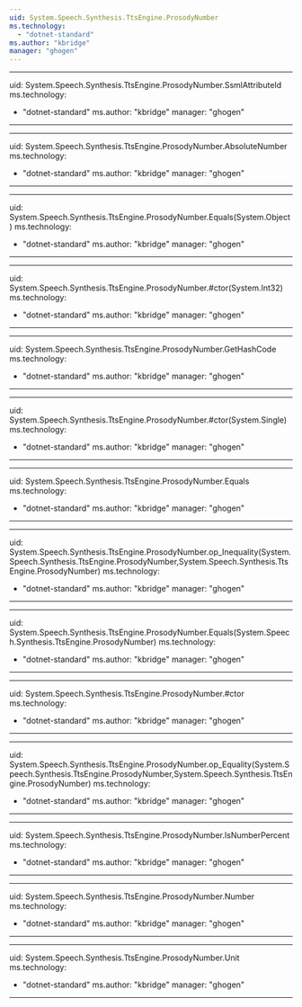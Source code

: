 ```yaml
---
uid: System.Speech.Synthesis.TtsEngine.ProsodyNumber
ms.technology: 
  - "dotnet-standard"
ms.author: "kbridge"
manager: "ghogen"
---
```


---
uid: System.Speech.Synthesis.TtsEngine.ProsodyNumber.SsmlAttributeId
ms.technology: 
  - "dotnet-standard"
ms.author: "kbridge"
manager: "ghogen"
---

---
uid: System.Speech.Synthesis.TtsEngine.ProsodyNumber.AbsoluteNumber
ms.technology: 
  - "dotnet-standard"
ms.author: "kbridge"
manager: "ghogen"
---

---
uid: System.Speech.Synthesis.TtsEngine.ProsodyNumber.Equals(System.Object)
ms.technology: 
  - "dotnet-standard"
ms.author: "kbridge"
manager: "ghogen"
---

---
uid: System.Speech.Synthesis.TtsEngine.ProsodyNumber.#ctor(System.Int32)
ms.technology: 
  - "dotnet-standard"
ms.author: "kbridge"
manager: "ghogen"
---

---
uid: System.Speech.Synthesis.TtsEngine.ProsodyNumber.GetHashCode
ms.technology: 
  - "dotnet-standard"
ms.author: "kbridge"
manager: "ghogen"
---

---
uid: System.Speech.Synthesis.TtsEngine.ProsodyNumber.#ctor(System.Single)
ms.technology: 
  - "dotnet-standard"
ms.author: "kbridge"
manager: "ghogen"
---

---
uid: System.Speech.Synthesis.TtsEngine.ProsodyNumber.Equals
ms.technology: 
  - "dotnet-standard"
ms.author: "kbridge"
manager: "ghogen"
---

---
uid: System.Speech.Synthesis.TtsEngine.ProsodyNumber.op_Inequality(System.Speech.Synthesis.TtsEngine.ProsodyNumber,System.Speech.Synthesis.TtsEngine.ProsodyNumber)
ms.technology: 
  - "dotnet-standard"
ms.author: "kbridge"
manager: "ghogen"
---

---
uid: System.Speech.Synthesis.TtsEngine.ProsodyNumber.Equals(System.Speech.Synthesis.TtsEngine.ProsodyNumber)
ms.technology: 
  - "dotnet-standard"
ms.author: "kbridge"
manager: "ghogen"
---

---
uid: System.Speech.Synthesis.TtsEngine.ProsodyNumber.#ctor
ms.technology: 
  - "dotnet-standard"
ms.author: "kbridge"
manager: "ghogen"
---

---
uid: System.Speech.Synthesis.TtsEngine.ProsodyNumber.op_Equality(System.Speech.Synthesis.TtsEngine.ProsodyNumber,System.Speech.Synthesis.TtsEngine.ProsodyNumber)
ms.technology: 
  - "dotnet-standard"
ms.author: "kbridge"
manager: "ghogen"
---

---
uid: System.Speech.Synthesis.TtsEngine.ProsodyNumber.IsNumberPercent
ms.technology: 
  - "dotnet-standard"
ms.author: "kbridge"
manager: "ghogen"
---

---
uid: System.Speech.Synthesis.TtsEngine.ProsodyNumber.Number
ms.technology: 
  - "dotnet-standard"
ms.author: "kbridge"
manager: "ghogen"
---

---
uid: System.Speech.Synthesis.TtsEngine.ProsodyNumber.Unit
ms.technology: 
  - "dotnet-standard"
ms.author: "kbridge"
manager: "ghogen"
---
